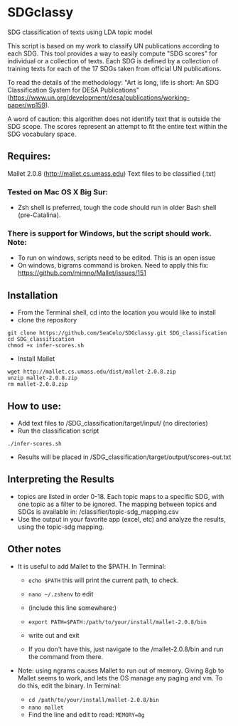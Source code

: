 # SDGclassy
SDG classification of texts using LDA topic model

This script is based on my work to classify UN publications according to each SDG. This tool provides a way to easily compute "SDG scores" for individual or a collection of texts. Each SDG is defined by a collection of training texts for each of the 17 SDGs taken from official UN publications.

To read the details of the methodology: "Art is long, life is short: An SDG Classification System for DESA Publications" (https://www.un.org/development/desa/publications/working-paper/wp159). 

A word of caution: this algorithm does not identify text that is outside the SDG scope. The scores represent an attempt to fit the entire text within the SDG vocabulary space. 

## Requires:
Mallet 2.0.8 (http://mallet.cs.umass.edu)
Text files to be classified (.txt)

### Tested on Mac OS X Big Sur:
* Zsh shell is preferred, tough the code should run in older Bash shell (pre-Catalina). 

### There is support for Windows, but the script should work. Note:
* To run on windows, scripts need to be edited. This is an open issue
* On windows, bigrams command is broken. Need to apply this fix: https://github.com/mimno/Mallet/issues/151    

## Installation
* From the Terminal shell, cd into the location you would like to install
* clone the repository

```
git clone https://github.com/SeaCelo/SDGclassy.git SDG_classification
cd SDG_classification
chmod +x infer-scores.sh
```
* Install Mallet
```
wget http://mallet.cs.umass.edu/dist/mallet-2.0.8.zip
unzip mallet-2.0.8.zip
rm mallet-2.0.8.zip
```

## How to use:
* Add text files to /SDG_classification/target/input/   (no directories)
* Run the classification script

```
./infer-scores.sh

```
* Results will be placed in /SDG_classification/target/output/scores-out.txt

## Interpreting the Results
* topics are listed in order 0-18. Each topic maps to a specific SDG, with one topic as a filter to be ignored. The mapping between topics and SDGs is available in: /classifier/topic-sdg_mapping.csv
* Use the output in your favorite app (excel, etc) and analyze the results, using the topic-sdg mapping.
		


## Other notes
* It is useful to add Mallet to the $PATH. In Terminal: 
   * `echo $PATH`    		this will print the current path, to check. 
   * `nano ~/.zshenv`		to edit 
   * (include this line somewhere:) 
   * `export PATH=$PATH:/path/to/your/install/mallet-2.0.8/bin` 

   * write out and exit 
   * If you don't have this, just navigate to the /mallet-2.0.8/bin and run the command from there. 

* Note: using ngrams causes Mallet to run out of memory. Giving 8gb to Mallet seems to work, and lets the OS manage any paging and vm. To do this, edit the binary. In Terminal: 
   * `cd /path/to/your/install/mallet-2.0.8/bin` 
   * `nano mallet` 
   * Find the line and edit to read: `MEMORY=8g`
